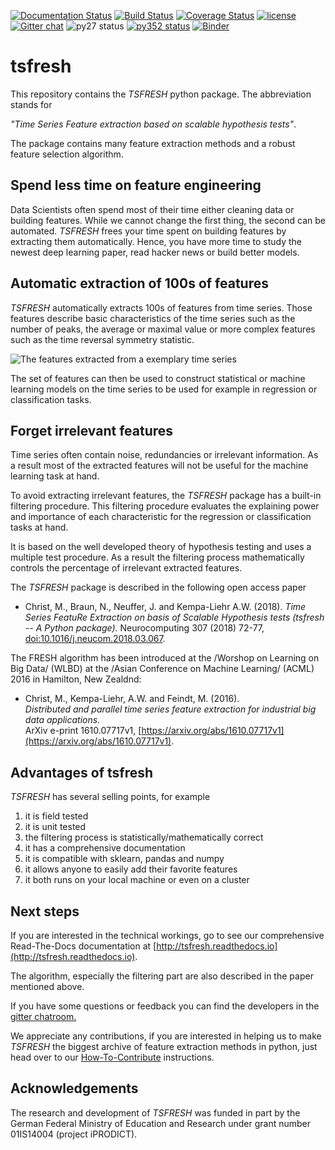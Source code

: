 [![Documentation Status](https://readthedocs.org/projects/tsfresh/badge/?version=latest)](http://tsfresh.readthedocs.io/en/latest/?badge=latest)
[![Build Status](https://travis-ci.org/blue-yonder/tsfresh.svg?branch=master)](https://travis-ci.org/blue-yonder/tsfresh)
[![Coverage Status](https://coveralls.io/repos/github/blue-yonder/tsfresh/badge.svg?branch=master)](https://coveralls.io/github/blue-yonder/tsfresh?branch=master)
[![license](https://img.shields.io/github/license/mashape/apistatus.svg)](https://github.com/blue-yonder/tsfresh/blob/master/LICENSE.txt)
[![Gitter chat](https://badges.gitter.im/tsfresh/Lobby.svg)](https://gitter.im/tsfresh/Lobby?utm_source=share-link&utm_medium=link&utm_campaign=share-link)
![py27 status](https://img.shields.io/badge/python2.7-supported-green.svg)
[![py352 status](https://img.shields.io/badge/python3.5.2-supported-green.svg)](https://github.com/blue-yonder/tsfresh/issues/8)
[![Binder](https://mybinder.org/badge.svg)](https://mybinder.org/v2/gh/blue-yonder/tsfresh/master?filepath=notebooks)



# tsfresh

This repository contains the *TSFRESH* python package. The abbreviation stands for

*"Time Series Feature extraction based on scalable hypothesis tests"*.

The package contains many feature extraction methods and a robust feature selection algorithm.

## Spend less time on feature engineering

Data Scientists often spend most of their time either cleaning data or building features.
While we cannot change the first thing, the second can be automated.
*TSFRESH* frees your time spent on building features by extracting them automatically.
Hence, you have more time to study the newest deep learning paper, read hacker news or build better models.


## Automatic extraction of 100s of features

*TSFRESH* automatically extracts 100s of features from time series.
Those features describe basic characteristics of the time series such as the number of peaks, the average or maximal value or more complex features such as the time reversal symmetry statistic.

![The features extracted from a exemplary time series](docs/images/introduction_ts_exa_features.png)

The set of features can then be used to construct statistical or machine learning models on the time series to be used for example in regression or
classification tasks.

## Forget irrelevant features

Time series often contain noise, redundancies or irrelevant information.
As a result most of the extracted features will not be useful for the machine learning task at hand.

To avoid extracting irrelevant features, the *TSFRESH* package has a built-in filtering procedure.
This filtering procedure evaluates the explaining power and importance of each characteristic for the regression or classification tasks at hand.

It is based on the well developed theory of hypothesis testing and uses a multiple test procedure.
As a result the filtering process mathematically controls the percentage of irrelevant extracted features.

The  *TSFRESH* package is described in the following open access paper

* Christ, M., Braun, N., Neuffer, J. and Kempa-Liehr A.W. (2018).
   _Time Series FeatuRe Extraction on basis of Scalable Hypothesis tests (tsfresh -- A Python package)._
   Neurocomputing 307 (2018) 72-77, [doi:10.1016/j.neucom.2018.03.067](https://doi.org/10.1016/j.neucom.2018.03.067).

The FRESH algorithm has been introduced at the /Worshop on Learning on Big Data/ (WLBD) at the /Asian Conference on Machine Learning/ (ACML) 2016 in Hamilton, New Zealdnd:

* Christ, M., Kempa-Liehr, A.W. and Feindt, M. (2016).  
    _Distributed and parallel time series feature extraction for industrial big data applications._  
    ArXiv e-print 1610.07717v1,  [https://arxiv.org/abs/1610.07717v1](https://arxiv.org/abs/1610.07717v1). 
    
   
## Advantages of tsfresh

*TSFRESH* has several selling points, for example

1. it is field tested
2. it is unit tested
3. the filtering process is statistically/mathematically correct
4. it has a comprehensive documentation
5. it is compatible with sklearn, pandas and numpy
6. it allows anyone to easily add their favorite features
7. it both runs on your local machine or even on a cluster

## Next steps

If you are interested in the technical workings, go to see our comprehensive Read-The-Docs documentation at [http://tsfresh.readthedocs.io](http://tsfresh.readthedocs.io).

The algorithm, especially the filtering part are also described in the paper mentioned above.

If you have some questions or feedback you can find the developers in the [gitter chatroom.](https://gitter.im/tsfresh/Lobby?utm_source=share-link&utm_medium=link&utm_campaign=share-link)

We appreciate any contributions, if you are interested in helping us to make *TSFRESH* the biggest archive of feature extraction methods in python, just head over to our [How-To-Contribute](http://tsfresh.readthedocs.io/en/latest/text/how_to_contribute.html) instructions.

## Acknowledgements

The research and development of *TSFRESH* was funded in part by the German Federal Ministry of Education and Research under grant number 01IS14004 (project iPRODICT).
